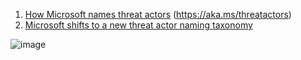 
1. [How Microsoft names threat actors](https://learn.microsoft.com/en-us/microsoft-365/security/intelligence/microsoft-threat-actor-naming?view=o365-worldwide) (https://aka.ms/threatactors)
2. [Microsoft shifts to a new threat actor naming taxonomy](https://www.microsoft.com/en-us/security/blog/2023/04/18/microsoft-shifts-to-a-new-threat-actor-naming-taxonomy/)

![image](https://user-images.githubusercontent.com/120234772/233085458-3ab6f1ac-8dae-4cc3-bb57-ac121cc84e52.png)

